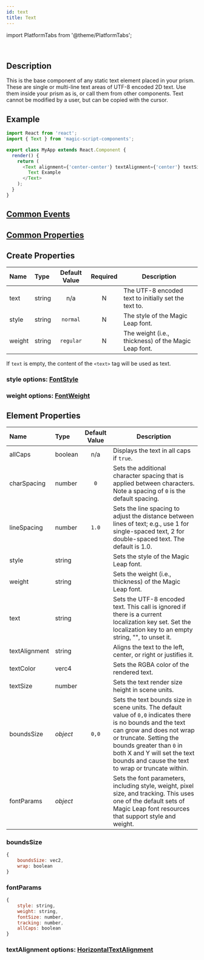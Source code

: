 ```yaml
---
id: text
title: Text
---
```


import PlatformTabs from '@theme/PlatformTabs';

<PlatformTabs component='text' />​

## Description

This is the base component of any static text element placed in your prism. These are single or multi-line text areas of UTF-8 encoded 2D text. Use them inside your prism as is, or call them from other components. Text cannot be modified by a user, but can be copied with the cursor.

## Example

```javascript
import React from 'react';
import { Text } from 'magic-script-components';

export class MyApp extends React.Component {
  render() {
    return (
      <Text alignment={'center-center'} textAlignment={'center'} textSize={0.1}>
        Text Example
      </Text>
    );
  }
}
```

## [Common Events](../events/CommonEvents.md)

## [Common Properties](../types/Properties.md)

## Create Properties

| Name   | Type   | Default Value | Required | Description                                          |
| :----- | :----- | :-----------: | :------: | ---------------------------------------------------- |
| text   | string |      n/a      |    N     | The UTF-8 encoded text to initially set the text to. |
| style  | string |   `normal`    |    N     | The style of the Magic Leap font.                    |
| weight | string |   `regular`   |    N     | The weight (i.e., thickness) of the Magic Leap font. |

If `text` is empty, the content of the `<text>` tag will be used as text.

### style options: [FontStyle](../types/FontStyle.md)

### weight options: [FontWeight](../types/FontWeight.md)

## Element Properties

| Name          | Type     | Default Value | Description                                                                                                                                                                                                                                                                        |
| :------------ | :------- | :-----------: | ---------------------------------------------------------------------------------------------------------------------------------------------------------------------------------------------------------------------------------------------------------------------------------- |
| allCaps       | boolean  |      n/a      | Displays the text in all caps if `true`.                                                                                                                                                                                                                                           |
| charSpacing   | number   |      `0`      | Sets the additional character spacing that is applied between characters. Note a spacing of `0` is the default spacing.                                                                                                                                                            |
| lineSpacing   | number   |     `1.0`     | Sets the line spacing to adjust the distance between lines of text; e.g., use 1 for single-spaced text, 2 for double-spaced text. The default is 1.0.                                                                                                                              |
| style         | string   |               | Sets the style of the Magic Leap font.                                                                                                                                                                                                                                             |
| weight        | string   |               | Sets the weight (i.e., thickness) of the Magic Leap font.                                                                                                                                                                                                                          |
| text          | string   |               | Sets the UTF-8 encoded text. This call is ignored if there is a current localization key set. Set the localization key to an empty string, "", to unset it.                                                                                                                        |
| textAlignment | string   |               | Aligns the text to the left, center, or right or justifies it.                                                                                                                                                                                                                     |
| textColor     | verc4    |               | Sets the RGBA color of the rendered text.                                                                                                                                                                                                                                          |
| textSize      | number   |               | Sets the text render size height in scene units.                                                                                                                                                                                                                                   |
| boundsSize    | _object_ |     `0,0`     | Sets the text bounds size in scene units. The default value of `0,0` indicates there is no bounds and the text can grow and does not wrap or truncate. Setting the bounds greater than `0` in both X and Y will set the text bounds and cause the text to wrap or truncate within. |
| fontParams    | _object_ |               | Sets the font parameters, including style, weight, pixel size, and tracking. This uses one of the default sets of Magic Leap font resources that support style and weight.                                                                                                         |

### boundsSize

```javascript
{
    boundsSize: vec2,
    wrap: boolean
}
```

### fontParams

```javascript
{
    style: string,
    weight: string,
    fontSize: number,
    tracking: number,
    allCaps: boolean
}
```

### textAlignment options: [HorizontalTextAlignment](../types/HorizontalTextAlignment.md)
